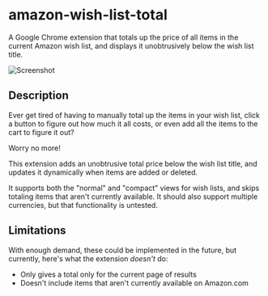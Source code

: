 amazon-wish-list-total
=====================

A Google Chrome extension that totals up the price of all items in the current
Amazon wish list, and displays it unobtrusively below the wish list title.

![Screenshot](https://raw.githubusercontent.com/jasontbradshaw/amazon-wish-list-total/master/screenshots/screenshot-1.png)

Description
----
Ever get tired of having to manually total up the items in your wish list, click
a button to figure out how much it all costs, or even add all the items to the
cart to figure it out?

Worry no more!

This extension adds an unobtrusive total price below the wish list title, and
updates it dynamically when items are added or deleted.

It supports both the "normal" and "compact" views for wish lists, and skips
totaling items that aren't currently available. It should also support multiple
currencies, but that functionality is untested.

Limitations
----
With enough demand, these could be implemented in the future, but currently,
here's what the extension _doesn't_ do:

* Only gives a total only for the current page of results
* Doesn't include items that aren't currently available on Amazon.com
